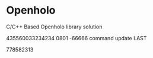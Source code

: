 # Openholo
C/C++ Based Openholo library solution

435560033234234 0801 -66666
command update
LAST

778582313
